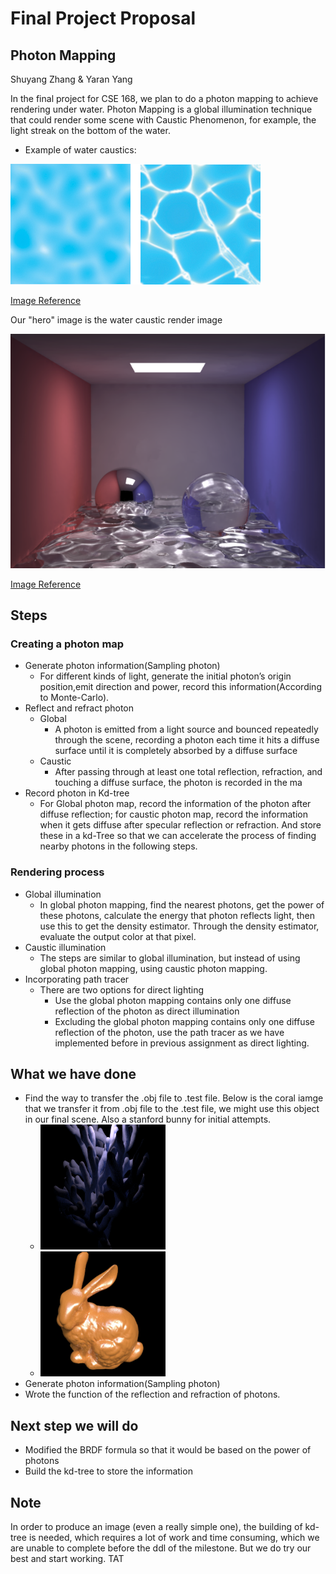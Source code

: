 # Final Project Proposal
## Photon Mapping
Shuyang Zhang & Yaran Yang

In the final project for CSE 168, we plan to do a photon mapping to achieve rendering under water. Photon Mapping is a global illumination technique that could render some scene with Caustic Phenomenon, for example, the light streak on the bottom of the water.

- Example of water caustics:
  
![Image](water_caustics.jpeg)

[Image Reference](https://developer.nvidia.com/gpugems/gpugems/part-i-natural-effects/chapter-2-rendering-water-caustics)

Our "hero" image is the water caustic render image

![Image](heroImage.jpg)

[Image Reference](https://graphics.stanford.edu/courses/cs348b-00/course8.pdf)

## Steps 

### Creating a photon map

- Generate photon information(Sampling photon)
  - For different kinds of light, generate the initial photon’s origin position,emit  direction and power, record this information(According to Monte-Carlo). 
- Reflect and refract photon 
  - Global
    - A photon is emitted from a light source and bounced repeatedly through the scene, recording a photon each time it hits a diffuse surface until it is completely absorbed by a diffuse surface
  - Caustic
    - After passing through at least one total reflection, refraction, and touching a diffuse surface, the photon is recorded in the ma
- Record photon in Kd-tree
  - For Global photon map, record the information of the photon after diffuse reflection; for caustic photon map, record the information when it gets diffuse after specular reflection or refraction. And store these in a kd-Tree so that we can accelerate the process of finding nearby photons in the following steps.
  
### Rendering process
- Global illumination 
  - In global photon mapping, find the nearest photons, get the power of these photons, calculate the energy that photon reflects light, then use this to get the density estimator. Through the density estimator, evaluate the output color at that pixel.
- Caustic illumination
  - The steps are similar to global illumination, but instead of using global photon mapping, using caustic photon mapping. 
- Incorporating path tracer 
  - There are two options for direct lighting
    - Use the global photon mapping contains only one diffuse reflection of the photon as direct illumination
    - Excluding the global photon mapping contains only one diffuse reflection of the photon, use the path tracer as we have implemented before in previous assignment as direct lighting. 

## What we have done 
- Find the way to transfer the .obj file to .test file. Below is the coral iamge that we transfer it from .obj file to the .test file, we might use this object in our final scene. Also a stanford bunny for initial attempts.  
  - <img src="coral.png" alt="coral" width="200" height="200">
  - <img src="bunny.png" alt="bunny" width="200" height="200">
- Generate photon information(Sampling photon)
- Wrote the function of the reflection and refraction of photons.

## Next step we will do
- Modified the BRDF formula so that it would be based on the power of photons
- Build the kd-tree to store the information

## Note
In order to produce an image (even a really simple one), the building of kd-tree is needed, which requires a lot of work and time consuming, which we are unable to complete before the ddl of the milestone.  But we do try our best and start working. TAT
